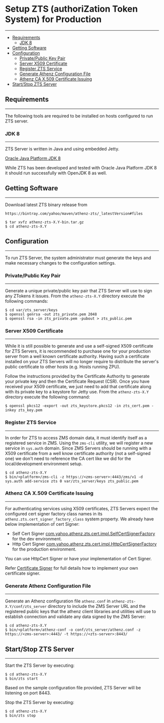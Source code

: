 # Setup ZTS (authoriZation Token System) for Production
-------------------------------------------------------

* [Requirements](#requirements)
    * [JDK 8](#jdk-8)
* [Getting Software](#getting-software)
* [Configuration](#configuration)
    * [Private/Public Key Pair](#privatepublic-key-pair)
    * [Server X509 Certificate](#server-x509-certificate)
    * [Register ZTS Service](#register-zts-service)
    * [Generate Athenz Configuration File](#generate-athenz-configuration-file)
    * [Athenz CA X.509 Certificate Issuing](#athenz-ca-x509-certificate-issuing)
* [Start/Stop ZTS Server](#startstop-zts-server)

## Requirements
---------------

The following tools are required to be installed on hosts
configured to run ZTS server.

### JDK 8
---------

ZTS Server is written in Java and using embedded Jetty.

[Oracle Java Platform JDK 8](http://www.oracle.com/technetwork/java/javase/downloads/jdk8-downloads-2133151.html)

While ZTS has been developed and tested with Oracle Java Platform JDK 8
it should run successfully with OpenJDK 8 as well.

## Getting Software
-------------------

Download latest ZTS binary release from

```
https://bintray.com/yahoo/maven/athenz-zts/_latestVersion#files
```

```shell
$ tar xvfz athenz-zts-X.Y-bin.tar.gz
$ cd athenz-zts-X.Y
```

## Configuration
----------------

To run ZTS Server, the system administrator must generate the keys
and make necessary changes to the configuration settings.

### Private/Public Key Pair
---------------------------

Generate a unique private/public key pair that ZTS Server will use
to sign any ZTokens it issues. From the `athenz-zts-X.Y` directory
execute the following commands:

```shell
$ cd var/zts_server/keys
$ openssl genrsa -out zts_private.pem 2048
$ openssl rsa -in zts_private.pem -pubout > zts_public.pem
```

### Server X509 Certificate
---------------------------

While it is still possible to generate and use a self-signed X509 
certificate for ZTS Servers, it is recommended to purchase one for
your production server from a well known certificate authority.
Having such a certificate installed on your ZTS Servers will no
longer require to distribute the server's public certificate to
other hosts (e.g. Hosts running ZPU).

Follow the instructions provided by the Certificate Authority to
generate your private key and then the Certificate Request (CSR).
Once you have received your X509 certificate, we just need to add
that certificate along with its private key to a keystore for Jetty 
use. From the `athenz-zts-X.Y` directory execute the following
command:

```shell
$ openssl pkcs12 -export -out zts_keystore.pkcs12 -in zts_cert.pem -inkey zts_key.pem
```

### Register ZTS Service
------------------------

In order for ZTS to access ZMS domain data, it must identify itself
as a registered service in ZMS. Using the `zms-cli` utility, we will
register a new service in `sys.auth` domain. Since ZMS Servers should
be running with a X509 certificate from a well know certificate 
authority (not a self-signed one) we don't need to reference the CA
cert like we did for the local/development environment setup.

```shell
$ cd athenz-zts-X.Y
$ bin/<platform>/zms-cli -z https://<zms-server>:4443/zms/v1 -d sys.auth add-service zts 0 var/zts_server/keys zts_public.pem
```

### Athenz CA X.509 Certificate Issuing
---------------------------------------

For authenticating services using X509 certificates, ZTS Servers expect 
the configured cert signer factory class names in its `athenz.zts.cert_signer_factory_class` system property.
We already have below implementation of cert Signer:
 
* Self Cert Signer [com.yahoo.athenz.zts.cert.impl.SelfCertSignerFactory](https://github.com/AthenZ/athenz/blob/master/servers/zts/src/main/java/com/yahoo/athenz/zts/cert/impl/SelfCertSigner.java) 
  for the dev environment.
* Http Cert Signer [com.yahoo.athenz.zts.cert.impl.HttpCertSignerFactory](https://github.com/AthenZ/athenz/blob/master/servers/zts/src/main/java/com/yahoo/athenz/zts/cert/impl/HttpCertSigner.java) 
  for the production environment.
  
You can use HttpCert Signer or have your implementation of Cert Signer.

Refer [Certificate Signer](cert_signer.md) for
full details how to implement your own certificate signer.
     

### Generate Athenz Configuration File
--------------------------------------

Generate an Athenz configuration file `athenz.conf` in `athenz-zts-X.Y/conf/zts_server`
directory to include the ZMS Server URL and the registered public keys that the
athenz client libraries and utilities will use to establish connection and validate any
data signed by the ZMS Server:

```shell
$ cd athenz-zts-X.Y
$ bin/<platform>/athenz-conf -o conf/zts_server/athenz.conf -z https://<zms-server>:4443/ -t https://<zts-server>:8443/
```

## Start/Stop ZTS Server
------------------------

Start the ZTS Server by executing:

```shell
$ cd athenz-zts-X.Y
$ bin/zts start
```

Based on the sample configuration file provided, ZTS Server will be listening
on port 8443.

Stop the ZTS Server by executing:

```shell
$ cd athenz-zts-X.Y
$ bin/zts stop
```
